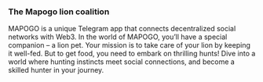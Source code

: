 ### The Mapogo lion coalition ###

MAPOGO is a unique Telegram app that connects decentralized social networks with Web3. In the world of MAPOGO, you’ll have a special companion – a lion pet. Your mission is to take care of your lion by keeping it well-fed. But to get food, you need to embark on thrilling hunts! Dive into a world where hunting instincts meet social connections, and become a skilled hunter in your journey.
